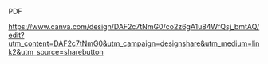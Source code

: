 PDF

https://www.canva.com/design/DAF2c7tNmG0/co2z6gA1u84WfQsj_bmtAQ/edit?utm_content=DAF2c7tNmG0&utm_campaign=designshare&utm_medium=link2&utm_source=sharebutton

